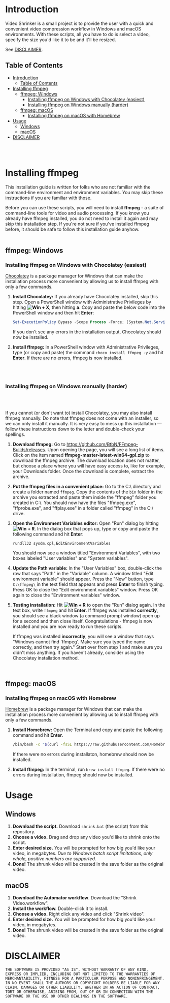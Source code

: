 # Introduction


Video Shrinker is a small project is to provide the user with a quick and convenient video compression workflow in Windows and macOS environments. With these scripts, all you have to do is select a video, specify the size you'd like it to be and it'll be resized.

See [DISCLAIMER](#disclaimer).

## Table of Contents
- [Introduction](#introduction)
  - [Table of Contents](#table-of-contents)
- [Installing ffmpeg](#installing-ffmpeg)
  - [ffmpeg: Windows](#ffmpeg-windows)
    - [Installing ffmpeg on Windows with Chocolatey (easiest)](#installing-ffmpeg-on-windows-with-chocolatey-easiest)
    - [Installing ffmpeg on Windows manually (harder)](#installing-ffmpeg-on-windows-manually-harder)
  - [ffmpeg: macOS](#ffmpeg-macos)
    - [Installing ffmpeg on macOS with Homebrew](#installing-ffmpeg-on-macos-with-homebrew)
- [Usage](#usage)
  - [Windows](#windows)
  - [macOS](#macos)
- [DISCLAIMER](#disclaimer)
<br>
<br>

# Installing ffmpeg

This installation guide is written for folks who are not familiar with the command-line environment and environment variables. You may skip these instructions if you are familiar with those.

Before you can use these scripts, you will need to install **ffmpeg** - a suite of command-line tools for video and audio processing. If you know you already have ffmpeg installed, you do not need to install it again and may skip this installation step. If you're not sure if you've installed ffmpeg before, it should be safe to follow this installation guide anyhow.
<br>
<br>

## ffmpeg: Windows
### Installing ffmpeg on Windows with Chocolatey (easiest)

[Chocolatey](https://chocolatey.org/) is a package manager for Windows that can make the installation process more convenient by allowing us to install ffmpeg with only a few commands. 

1. **Install Chocolatey:** If you already have Chocolatey installed, skip this step. Open a PowerShell window with Administrative Privileges by hitting **![Win](https://upload.wikimedia.org/wikipedia/commons/a/ae/Windows_key_logo_2012_%28dark-grey%29.svg) + X**, then hitting **a**. Copy and paste the below code into the PowerShell window and then hit **Enter**:
    ```PowerShell
    Set-ExecutionPolicy Bypass -Scope Process -Force; [System.Net.ServicePointManager]::SecurityProtocol = [System.Net.ServicePointManager]::SecurityProtocol -bor 3072; iex ((New-Object System.Net.WebClient).DownloadString('https://community.chocolatey.org/install.ps1'))
    ```
    If you don't see any errors in the installation output, Chocolatey should now be installed. 

2. **Install ffmpeg:** In a PowerShell window with Administrative Privileges, type (or copy and paste) the command `choco install ffmpeg -y` and hit **Enter**. If there are no errors, ffmpeg is now installed.
<br>
<br>

### Installing ffmpeg on Windows manually (harder)
<br>
<br>

If you cannot (or don't want to) install Chocolatey, you may also install ffmpeg manually. Do note that ffmpeg does not come with an installer, so we can only install it manually. It is very easy to mess up this installation — follow these instructions down to the letter and double-check your spellings.

1.  **Download ffmpeg:** Go to https://github.com/BtbN/FFmpeg-Builds/releases. Upon opening the page, you will see a long list of items. Click on the item named **ffmpeg-master-latest-win64-gpl.zip** to download the ffmpeg archive. The download location does not matter, but choose a place where you will have easy access to, like for example, your Downloads folder. Once the download is complete, extract the archive.

2. **Put the ffmpeg files in a convenient place:** Go to the C:\ directory and create a folder named `ffmpeg`. Copy the contents of the `bin` folder in the archive you extracted and paste them inside the "ffmpeg" folder you created in C:\\. You should now have the files "ffmpeg.exe", "ffprobe.exe", and "ffplay.exe" in a folder called "ffmpeg" in the C:\ drive. 

3. **Open the Environment Variables editor:** Open "Run" dialog by hitting **![Win](https://upload.wikimedia.org/wikipedia/commons/a/ae/Windows_key_logo_2012_%28dark-grey%29.svg) + R**. In the dialog box that pops up, type or copy and paste the following command and hit **Enter**:
    ```
    rundll32 sysdm.cpl,EditEnvironmentVariables
    ```
    You should now see a window titled "Environment Variables", with two boxes labeled "User variables" and "System variables".

4. **Update the Path variable:** In the "User Variables" box, double-click the row that says "Path" in the "Variable" column. A window titled "Edit environment variable" should appear. Press the "New" button, type `C:\ffmpeg\` in the text field that appears and press **Enter** to finish typing. Press OK to close the "Edit environment variables" window. Press OK again to close the "Environment variables" window.

5. **Testing installation:** Hit **![Win](https://upload.wikimedia.org/wikipedia/commons/a/ae/Windows_key_logo_2012_%28dark-grey%29.svg) + R** to open the "Run" dialog again. In the text box, write `ffmpeg` and hit **Enter**. If ffmpeg was installed **correctly**, you should see a black window (a command prompt window) open up for a second and then close itself.  Congratulations - ffmpeg is now installed and you are now ready to run these scripts.

    If ffmpeg was installed **incorrectly**, you will see a window that says "Windows cannot find 'ffmpeg'. Make sure you typed the name correctly, and then try again." Start over from step 1 and make sure you didn't miss anything. If you haven't already, consider using the Chocolatey installation method.

<br>

## ffmpeg: macOS
### Installing ffmpeg on macOS with Homebrew

[Homebrew](https://brew.sh) is a package manager for Windows that can make the installation process more convenient by allowing us to install ffmpeg with only a few commands. 

1. **Install Homebrew:** Open the Terminal and copy and paste the following command and hit **Enter**.
    ```Bash
    /bin/bash -c "$(curl -fsSL https://raw.githubusercontent.com/Homebrew/install/HEAD/install.sh)"
    ```
    If there were no errors during installaton, homebrew should now be installed.

2. **Install ffmpeg:** In the terminal, run `brew install ffmpeg`. If there were no errors during installation, ffmpeg should now be installed.

# Usage
## Windows

1. **Download the script.** Download `shrink.bat` (the script) from this repository.
2. **Choose a video.** Drag and drop any video you'd like to shrink onto the script.
3. **Enter desired size.** You will be prompted for how big you'd like your video, in megabytes. *Due to Windows batch script limitations, only whole, positive numbers are supported.*
4. **Done!** The shrunk video will be created in the save folder as the original video.

## macOS

1. **Download the Automator workflow**. Download the "Shrink Video.workflow".
2. **Install the workflow.** Double-click it to install.
3. **Choose a video.** Right click any video and click "Shrink video".
4. **Enter desired size.** You will be prompted for how big you'd like your video, in megabytes.
5. **Done!** The shrunk video will be created in the save folder as the original video.

# DISCLAIMER

    THE SOFTWARE IS PROVIDED "AS IS", WITHOUT WARRANTY OF ANY KIND, EXPRESS OR IMPLIED, INCLUDING BUT NOT LIMITED TO THE WARRANTIES OF MERCHANTABILITY, FITNESS FOR A PARTICULAR PURPOSE AND NONINFRINGEMENT. IN NO EVENT SHALL THE AUTHORS OR COPYRIGHT HOLDERS BE LIABLE FOR ANY CLAIM, DAMAGES OR OTHER LIABILITY, WHETHER IN AN ACTION OF CONTRACT, TORT OR OTHERWISE, ARISING FROM, OUT OF OR IN CONNECTION WITH THE SOFTWARE OR THE USE OR OTHER DEALINGS IN THE SOFTWARE.

